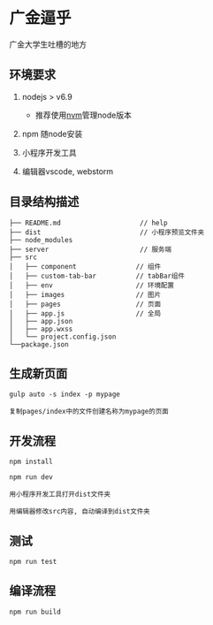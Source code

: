 # 广金逼乎
广金大学生吐槽的地方

## 环境要求

1. nodejs > v6.9
    - 推荐使用[nvm](https://github.com/coreybutler/nvm-windows)管理node版本
2. npm 随node安装

3. 小程序开发工具

4. 编辑器vscode, webstorm

## 目录结构描述
```
├── README.md                    // help
├── dist                         // 小程序预览文件夹
├── node_modules
├── server                       // 服务端
├── src                          
│   ├── component               // 组件
│   ├── custom-tab-bar          // tabBar组件
│   ├── env                     // 环境配置
│   ├── images                  // 图片
│   ├── pages                   // 页面
│   ├── app.js                  // 全局
│   ├── app.json
│   ├── app.wxss
│   └── project.config.json
└──package.json
```


## 生成新页面

```
gulp auto -s index -p mypage

复制pages/index中的文件创建名称为mypage的页面
```

## 开发流程

```
npm install

npm run dev

用小程序开发工具打开dist文件夹

用编辑器修改src内容, 自动编译到dist文件夹
```

## 测试

```
npm run test
```

## 编译流程

```
npm run build
```
